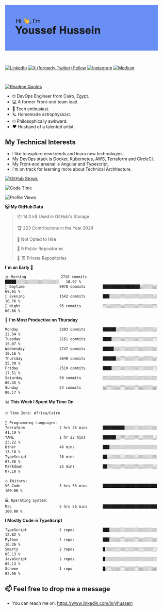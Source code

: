 [![Youssef's GitHub Banner](./assets/youssef-hussein.png)](https://github.com/yorki404)

</br>

[![LinkedIn](https://img.shields.io/badge/linkedin-%230077B5.svg?style=for-the-badge&logo=linkedin&logoColor=white)](https://www.linkedin.com/in/yhussein/)
[![X (formerly Twitter) Follow](https://img.shields.io/twitter/follow/devqik_?style=for-the-badge&logo=X&logoColor=White&labelColor=White)](https://twitter.com/devqik_)
[![Instagram](https://img.shields.io/badge/devqik-E4405F?style=for-the-badge&logo=Instagram&logoColor=white)](https://instagram.com/devqik)
[![Medium](https://img.shields.io/badge/Medium-12100E?style=for-the-badge&logo=medium&logoColor=white)](https://medium.com/@devqik)

</br>

[![Readme Quotes](https://quotes-github-readme.vercel.app/api?type=horizontal&theme=dark)](https://github.com/piyushsuthar/github-readme-quotes)

- :nerd_face: DevOps Engineer from Cairo, Egypt.
- :computer: A former Front-end team lead.
- :satellite: Tech enthusiast.
- :ringed_planet: Homemade astrophysicist.
- :roll_eyes: Philosophically awkward.
- :heart: Husband of a talented artist.

## My Technical Interests

- I like to explore new trends and learn new technologies.
- My DevOps stack is Docker, Kubernetes, AWS, Terraform and CircleCI.
- My Front-end arsenal is Angular and Typescript.
- I'm on track for learning more about Technical Architecture.

[![GitHub Streak](https://streak-stats.demolab.com/?user=devqik&theme=dark)](https://git.io/streak-stats)

<!--START_SECTION:waka-->
![Code Time](http://img.shields.io/badge/Code%20Time-721%20hrs%2046%20mins-blue)

![Profile Views](http://img.shields.io/badge/Profile%20Views-0-blue)

**🐱 My GitHub Data** 

> 📦 14.0 kB Used in GitHub's Storage 
 > 
> 🏆 223 Contributions in the Year 2024
 > 
> 🚫 Not Opted to Hire
 > 
> 📜 9 Public Repositories 
 > 
> 🔑 15 Private Repositories 
 > 
**I'm an Early 🐤** 

```text
🌞 Morning                2720 commits        █████░░░░░░░░░░░░░░░░░░░░   18.97 % 
🌆 Daytime                9978 commits        █████████████████░░░░░░░░   69.61 % 
🌃 Evening                1542 commits        ███░░░░░░░░░░░░░░░░░░░░░░   10.76 % 
🌙 Night                  95 commits          ░░░░░░░░░░░░░░░░░░░░░░░░░   00.66 % 
```
📅 **I'm Most Productive on Thursday** 

```text
Monday                   3203 commits        ██████░░░░░░░░░░░░░░░░░░░   22.34 % 
Tuesday                  2161 commits        ████░░░░░░░░░░░░░░░░░░░░░   15.07 % 
Wednesday                2747 commits        █████░░░░░░░░░░░░░░░░░░░░   19.16 % 
Thursday                 3640 commits        ██████░░░░░░░░░░░░░░░░░░░   25.39 % 
Friday                   2510 commits        ████░░░░░░░░░░░░░░░░░░░░░   17.51 % 
Saturday                 50 commits          ░░░░░░░░░░░░░░░░░░░░░░░░░   00.35 % 
Sunday                   24 commits          ░░░░░░░░░░░░░░░░░░░░░░░░░   00.17 % 
```


📊 **This Week I Spent My Time On** 

```text
🕑︎ Time Zone: Africa/Cairo

💬 Programming Languages: 
Terraform                2 hrs 26 mins       ██████████░░░░░░░░░░░░░░░   41.19 % 
YAML                     1 hr 22 mins        ██████░░░░░░░░░░░░░░░░░░░   23.22 % 
Other                    46 mins             ███░░░░░░░░░░░░░░░░░░░░░░   13.18 % 
TypeScript               26 mins             ██░░░░░░░░░░░░░░░░░░░░░░░   07.36 % 
Markdown                 25 mins             ██░░░░░░░░░░░░░░░░░░░░░░░   07.18 % 

🔥 Editors: 
VS Code                  5 hrs 56 mins       █████████████████████████   100.00 % 

💻 Operating System: 
Mac                      5 hrs 56 mins       █████████████████████████   100.00 % 
```

**I Mostly Code in TypeScript** 

```text
TypeScript               5 repos             ███░░░░░░░░░░░░░░░░░░░░░░   12.82 % 
Python                   4 repos             ███░░░░░░░░░░░░░░░░░░░░░░   10.26 % 
Smarty                   2 repos             █░░░░░░░░░░░░░░░░░░░░░░░░   05.13 % 
JavaScript               2 repos             █░░░░░░░░░░░░░░░░░░░░░░░░   05.13 % 
Scheme                   1 repo              █░░░░░░░░░░░░░░░░░░░░░░░░   02.56 % 
```




<!--END_SECTION:waka-->

## 📫 Feel free to drop me a message
- You can reach me on: https://www.linkedin.com/in/yhussein
